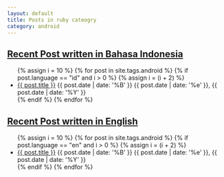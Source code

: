 ```yaml
---
layout: default
title: Posts in ruby cateogry
category: android
---
```


## <a href="/id">Recent Post written in Bahasa Indonesia</a>
<ul>
{% assign i = 10 %}
{% for post in site.tags.android %}
  {% if post.language == "id" and i > 0 %}
  {% assign i = (i + 2) %}
    <li>
      <a href="{{ post.url}}" rel="bookmark" title="Permanent link to ">{{ post.title }}</a> 
      <span>{{ post.date | date: '%B' }} {{ post.date | date: '%e' }}, {{ post.date | date: '%Y' }}</span>
    </li>
  {% endif %}
{% endfor %}
</ul>

## <a href="/en">Recent Post written in English</a>
<ul>
{% assign i = 10 %}
{% for post in site.tags.android %}
  {% if post.language == "en" and i > 0 %}
  {% assign i = (i + 2) %}
    <li>
      <a href="{{ post.url}}" rel="bookmark" title="Permanent link to ">{{ post.title }}</a> 
      <span>{{ post.date | date: '%B' }} {{ post.date | date: '%e' }}, {{ post.date | date: '%Y' }}</span>
    </li>
  {% endif %}
{% endfor %}
</ul>